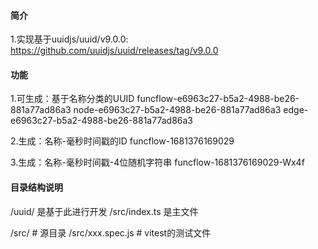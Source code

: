 #### 简介
1.实现基于uuidjs/uuid/v9.0.0:
https://github.com/uuidjs/uuid/releases/tag/v9.0.0

#### 功能
1.可生成：基于名称分类的UUID
funcflow-e6963c27-b5a2-4988-be26-881a77ad86a3 
node-e6963c27-b5a2-4988-be26-881a77ad86a3 
edge-e6963c27-b5a2-4988-be26-881a77ad86a3 

2.生成：名称-毫秒时间戳的ID
funcflow-1681376169029

3.生成：名称-毫秒时间戳-4位随机字符串
funcflow-1681376169029-Wx4f



#### 目录结构说明
/uuid/ 是基于此进行开发
/src/index.ts 是主文件

/src/  # 源目录
/src/xxx.spec.js  # vitest的测试文件
